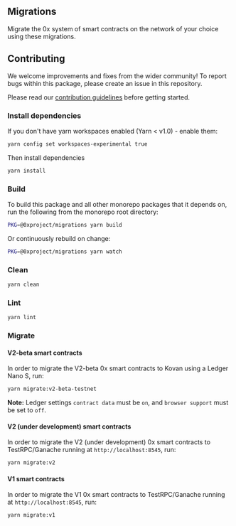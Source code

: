 ## Migrations

Migrate the 0x system of smart contracts on the network of your choice using these migrations.

## Contributing

We welcome improvements and fixes from the wider community! To report bugs within this package, please create an issue in this repository.

Please read our [contribution guidelines](../../CONTRIBUTING.md) before getting started.

### Install dependencies

If you don't have yarn workspaces enabled (Yarn < v1.0) - enable them:

```bash
yarn config set workspaces-experimental true
```

Then install dependencies

```bash
yarn install
```

### Build

To build this package and all other monorepo packages that it depends on, run the following from the monorepo root directory:

```bash
PKG=@0xproject/migrations yarn build
```

Or continuously rebuild on change:

```bash
PKG=@0xproject/migrations yarn watch
```

### Clean

```bash
yarn clean
```

### Lint

```bash
yarn lint
```

### Migrate

#### V2-beta smart contracts

In order to migrate the V2-beta 0x smart contracts to Kovan using a Ledger Nano S, run:

```bash
yarn migrate:v2-beta-testnet
```

**Note:** Ledger settings `contract data` must be `on`, and `browser support` must be set to `off`.

#### V2 (under development) smart contracts

In order to migrate the V2 (under development) 0x smart contracts to TestRPC/Ganache running at `http://localhost:8545`, run:

```bash
yarn migrate:v2
```

#### V1 smart contracts

In order to migrate the V1 0x smart contracts to TestRPC/Ganache running at `http://localhost:8545`, run:

```bash
yarn migrate:v1
```
